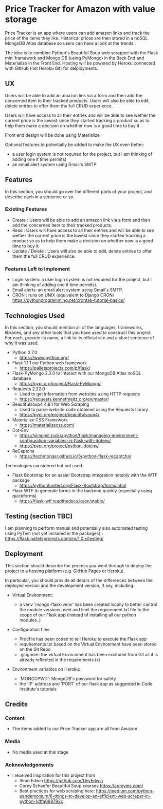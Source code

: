 # Price Tracker for Amazon with value storage

Price Tracker is an app where users can add amazon links and track the price of the items they like.
Historical prices are then stored in a noSQL MongoDB Atlas database so users can have a look at the trends .

The idea is to combine Python's Beautiful Soup web scrapper with the Flask mini framework and Mongo DB (using PyMongo) in the Back End and Materialize in the Front End.
Hosting will be powered by Heroku connected with GitHub (not Heroku Git) for delployments.

## UX

Users will be able to add an amazon link via a form and then add the concerned item to their tracked products.
Users will also be able to edit, delete entries to offer them the full CRUD experience.

Users will have access to all their entries and will be able to see wether the current price is the lowest since they started tracking a product so as to help them make a decision on whether now is a good time to buy it.

Front end design will be done using Materialize

Optional features to potentially be added to make the UX even better:     
- a user login system is not required for the project, but I am thinking of adding one if time permits)
- an email alert system using Gmail's SMTP

## Features

In this section, you should go over the different parts of your project, and describe each in a sentence or so.
 
### Existing Features

- Create : Users will be able to add an amazon link via a form and then add the concerned item to their tracked products.
- Read : Users will have access to all their entries and will be able to see wether the current price is the lowest since they started tracking a product so as to help them make a decision on whether now is a good time to buy it.
- Update / Delete : Users will also be able to edit, delete entries to offer them the full CRUD experience.

### Features Left to Implement
- Login system:  a user login system is not required for the project, but I am thinking of adding one if time permits).
- Email alerts: an email alert system using Gmail's SMTP.
- CRON : runs on UNIX (equivalent to Django CRON)
https://pythonprogramming.net/crontab-tutorial-basics/

## Technologies Used

In this section, you should mention all of the languages, frameworks, libraries, and any other tools that you have used to construct this project. For each, provide its name, a link to its official site and a short sentence of why it was used.

- Python 3.7.0
    * https://www.python.org/
- Flask 1.1.1 our Python web framework
    * https://palletsprojects.com/p/flask/ 
- Flask-PyMongo 2.3.0 to Interact with our MongoDB Atlas noSQL database
    * https://pypi.org/project/Flask-PyMongo/ 
- Requests 2.22.0
    * Used to get information from websites using HTTP requests
    * https://requests.kennethreitz.org/en/master/
- Beautifulsoup4  4.8.1 for Web Scraping
    * Used to parse website code obtained using the Requests library
    * https://pypi.org/project/beautifulsoup4/ 
- Materialize CSS Framework 
    * https://materializecss.com/
- Dot-Env
    * https://simpleit.rocks/python/flask/managing-environment-configuration-variables-in-flask-with-dotenv/
    * https://pypi.org/project/python-dotenv/
- ReCaptcha
    * https://techmonger.github.io/5/python-flask-recaptcha/ 

Technologies considered but not used :
- Flask Bootstrap for an easier Bootstrap integration notably with the WTF package
    * https://pythonhosted.org/Flask-Bootstrap/forms.html
- Flask WTF to generate forms in the backend quickly (especially using quickforms)
    * https://flask-wtf.readthedocs.io/en/stable/ 

## Testing (section TBC)

I am planning to perform manual and potentially also automated testing using PyTest (not yet included in the packages) :
https://flask.palletsprojects.com/en/1.0.x/testing/ 

## Deployment

This section should describe the process you went through to deploy the project to a hosting platform (e.g. GitHub Pages or Heroku).

In particular, you should provide all details of the differences between the deployed version and the development version, if any, including:

- Virtual Environment: 
    * a venv 'mongo-flask-venv' has been created locally to better control the module versions used and limit the requirement.txt file to the scope of our Flask app (instead of installing all our python modules..)

- Configuration files: 
    * Procfile has been coded to tell Heroku to execute the Flask app
    * requirements.txt based on the Virtual Environment have been stored on the Git Repo
    * .gitignore: the virtual Environment has been excluded from Git as it is already reflected in the requirements.txt

- Environment variables on Heroku: 
    * 'MONGOPWD': MongoDB's password for safety
    * the 'IP' address and 'PORT' of our flask app as suggested in Code Institute's tutorials


## Credits

### Content
- The items added to our Price Tracker app are all from Amazon

### Media
- No media used at this stage

### Acknowledgements

- I received inspiration for this project from 
    * Simo Edwin https://github.com/DevEdwin
    * Corey Schaefer Beautiful Soup courses https://coreyms.com/ 
    * Best practices for web scraping here: https://medium.com/python-pandemonium/6-things-to-develop-an-efficient-web-scraper-in-python-1dffa688793c 
